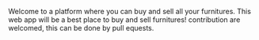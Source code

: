 Welcome to a platform where you can buy and sell all your furnitures. This web app will be a best place to buy and sell furnitures! contribution are welcomed,  this can be done by pull  equests.
